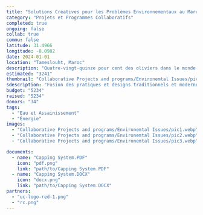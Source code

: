 ```yaml
---
title: "Solutions Créatives pour les Problèmes Environnementaux au Maroc et dans la Région Méditerranéenne"
category: "Projets et Programmes Collaboratifs"
completed: true
ongoing: false
collab: true
commu: false
latitude: 31.4966
longitude: -8.0982
date: 2024-01-01
location: "Tameslouht, Maroc"
description: "Quatre-vingt-quinze pour cent des oliviers dans le monde se trouvent dans la région méditerranéenne. Par conséquent, de nombreuses municipalités ont du mal à trouver une solution pour les eaux usées produites par la production d'huile d'olive. La région de Marrakech-Safi affronte des défis environnementaux supplémentaires dans le secteur artisanal, notamment à Tameslouht. En raison de son climat aride, le bois est rare, ce qui contraint les potiers à brûler des pneus pour alimenter leurs fours. Lors de la recherche de designs alternatifs pour le secteur de la poterie à Tameslouht, il est important de fusionner consciemment les pratiques et designs traditionnels avec les pratiques et designs modernes. L'étude de cas EnergyXchange a été la pierre angulaire de la thèse et le point de départ pour le développement du projet de four à gaz alimenté par les déchets à Tameslouht, utilisant du gaz méthane qui utilise les eaux usées comme substrat pour la production et les déchets solides pour la combustion."
estimated: "3241"
thumbnail: "Collaborative Projects and programs/Environemtal Issues/pic1.jpg"
sdescription: "Fusion des pratiques et designs traditionnels et modernes"
budget: "5234"
raised: "5234"
donors: "34"
tags:
  - "Eau et Assainissement"
  - "Énergie"
images:
  - "Collaborative Projects and programs/Environemtal Issues/pic1.webp"
  - "Collaborative Projects and programs/Environemtal Issues/pic2.webp"
  - "Collaborative Projects and programs/Environemtal Issues/pic3.webp"

documents:
  - name: "Capping System.PDF"
    icon: "pdf.png"
    link: "path/to/Capping System.PDF"
  - name: "Capping System.DOCX"
    icon: "docx.png"
    link: "path/to/Capping System.DOCX"
partners:
  - "uc-logo-red-1.png"
  - "rc.png"
---
```


